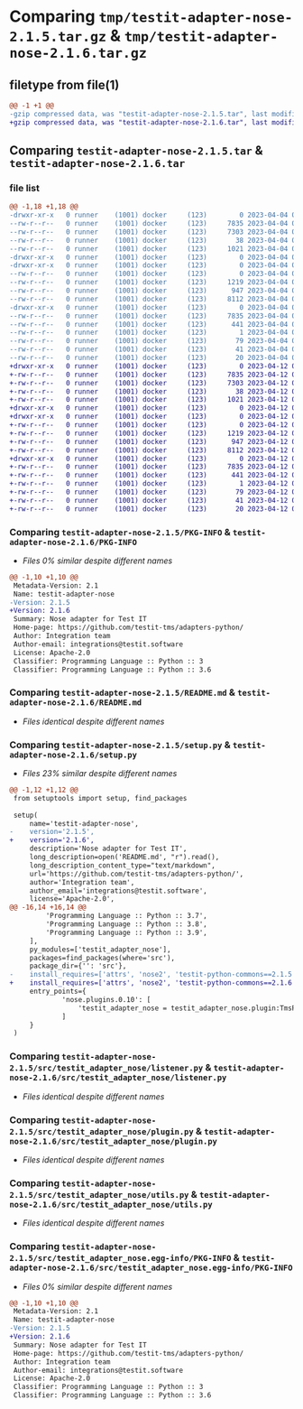 # Comparing `tmp/testit-adapter-nose-2.1.5.tar.gz` & `tmp/testit-adapter-nose-2.1.6.tar.gz`

## filetype from file(1)

```diff
@@ -1 +1 @@
-gzip compressed data, was "testit-adapter-nose-2.1.5.tar", last modified: Tue Apr  4 07:02:27 2023, max compression
+gzip compressed data, was "testit-adapter-nose-2.1.6.tar", last modified: Wed Apr 12 09:36:15 2023, max compression
```

## Comparing `testit-adapter-nose-2.1.5.tar` & `testit-adapter-nose-2.1.6.tar`

### file list

```diff
@@ -1,18 +1,18 @@
-drwxr-xr-x   0 runner    (1001) docker     (123)        0 2023-04-04 07:02:27.670971 testit-adapter-nose-2.1.5/
--rw-r--r--   0 runner    (1001) docker     (123)     7835 2023-04-04 07:02:27.670971 testit-adapter-nose-2.1.5/PKG-INFO
--rw-r--r--   0 runner    (1001) docker     (123)     7303 2023-04-04 07:02:08.000000 testit-adapter-nose-2.1.5/README.md
--rw-r--r--   0 runner    (1001) docker     (123)       38 2023-04-04 07:02:27.670971 testit-adapter-nose-2.1.5/setup.cfg
--rw-r--r--   0 runner    (1001) docker     (123)     1021 2023-04-04 07:02:08.000000 testit-adapter-nose-2.1.5/setup.py
-drwxr-xr-x   0 runner    (1001) docker     (123)        0 2023-04-04 07:02:27.670971 testit-adapter-nose-2.1.5/src/
-drwxr-xr-x   0 runner    (1001) docker     (123)        0 2023-04-04 07:02:27.670971 testit-adapter-nose-2.1.5/src/testit_adapter_nose/
--rw-r--r--   0 runner    (1001) docker     (123)        0 2023-04-04 07:02:08.000000 testit-adapter-nose-2.1.5/src/testit_adapter_nose/__init__.py
--rw-r--r--   0 runner    (1001) docker     (123)     1219 2023-04-04 07:02:08.000000 testit-adapter-nose-2.1.5/src/testit_adapter_nose/listener.py
--rw-r--r--   0 runner    (1001) docker     (123)      947 2023-04-04 07:02:08.000000 testit-adapter-nose-2.1.5/src/testit_adapter_nose/plugin.py
--rw-r--r--   0 runner    (1001) docker     (123)     8112 2023-04-04 07:02:08.000000 testit-adapter-nose-2.1.5/src/testit_adapter_nose/utils.py
-drwxr-xr-x   0 runner    (1001) docker     (123)        0 2023-04-04 07:02:27.670971 testit-adapter-nose-2.1.5/src/testit_adapter_nose.egg-info/
--rw-r--r--   0 runner    (1001) docker     (123)     7835 2023-04-04 07:02:27.000000 testit-adapter-nose-2.1.5/src/testit_adapter_nose.egg-info/PKG-INFO
--rw-r--r--   0 runner    (1001) docker     (123)      441 2023-04-04 07:02:27.000000 testit-adapter-nose-2.1.5/src/testit_adapter_nose.egg-info/SOURCES.txt
--rw-r--r--   0 runner    (1001) docker     (123)        1 2023-04-04 07:02:27.000000 testit-adapter-nose-2.1.5/src/testit_adapter_nose.egg-info/dependency_links.txt
--rw-r--r--   0 runner    (1001) docker     (123)       79 2023-04-04 07:02:27.000000 testit-adapter-nose-2.1.5/src/testit_adapter_nose.egg-info/entry_points.txt
--rw-r--r--   0 runner    (1001) docker     (123)       41 2023-04-04 07:02:27.000000 testit-adapter-nose-2.1.5/src/testit_adapter_nose.egg-info/requires.txt
--rw-r--r--   0 runner    (1001) docker     (123)       20 2023-04-04 07:02:27.000000 testit-adapter-nose-2.1.5/src/testit_adapter_nose.egg-info/top_level.txt
+drwxr-xr-x   0 runner    (1001) docker     (123)        0 2023-04-12 09:36:15.097477 testit-adapter-nose-2.1.6/
+-rw-r--r--   0 runner    (1001) docker     (123)     7835 2023-04-12 09:36:15.097477 testit-adapter-nose-2.1.6/PKG-INFO
+-rw-r--r--   0 runner    (1001) docker     (123)     7303 2023-04-12 09:35:58.000000 testit-adapter-nose-2.1.6/README.md
+-rw-r--r--   0 runner    (1001) docker     (123)       38 2023-04-12 09:36:15.097477 testit-adapter-nose-2.1.6/setup.cfg
+-rw-r--r--   0 runner    (1001) docker     (123)     1021 2023-04-12 09:35:58.000000 testit-adapter-nose-2.1.6/setup.py
+drwxr-xr-x   0 runner    (1001) docker     (123)        0 2023-04-12 09:36:15.097477 testit-adapter-nose-2.1.6/src/
+drwxr-xr-x   0 runner    (1001) docker     (123)        0 2023-04-12 09:36:15.097477 testit-adapter-nose-2.1.6/src/testit_adapter_nose/
+-rw-r--r--   0 runner    (1001) docker     (123)        0 2023-04-12 09:35:58.000000 testit-adapter-nose-2.1.6/src/testit_adapter_nose/__init__.py
+-rw-r--r--   0 runner    (1001) docker     (123)     1219 2023-04-12 09:35:58.000000 testit-adapter-nose-2.1.6/src/testit_adapter_nose/listener.py
+-rw-r--r--   0 runner    (1001) docker     (123)      947 2023-04-12 09:35:58.000000 testit-adapter-nose-2.1.6/src/testit_adapter_nose/plugin.py
+-rw-r--r--   0 runner    (1001) docker     (123)     8112 2023-04-12 09:35:58.000000 testit-adapter-nose-2.1.6/src/testit_adapter_nose/utils.py
+drwxr-xr-x   0 runner    (1001) docker     (123)        0 2023-04-12 09:36:15.097477 testit-adapter-nose-2.1.6/src/testit_adapter_nose.egg-info/
+-rw-r--r--   0 runner    (1001) docker     (123)     7835 2023-04-12 09:36:15.000000 testit-adapter-nose-2.1.6/src/testit_adapter_nose.egg-info/PKG-INFO
+-rw-r--r--   0 runner    (1001) docker     (123)      441 2023-04-12 09:36:15.000000 testit-adapter-nose-2.1.6/src/testit_adapter_nose.egg-info/SOURCES.txt
+-rw-r--r--   0 runner    (1001) docker     (123)        1 2023-04-12 09:36:15.000000 testit-adapter-nose-2.1.6/src/testit_adapter_nose.egg-info/dependency_links.txt
+-rw-r--r--   0 runner    (1001) docker     (123)       79 2023-04-12 09:36:15.000000 testit-adapter-nose-2.1.6/src/testit_adapter_nose.egg-info/entry_points.txt
+-rw-r--r--   0 runner    (1001) docker     (123)       41 2023-04-12 09:36:15.000000 testit-adapter-nose-2.1.6/src/testit_adapter_nose.egg-info/requires.txt
+-rw-r--r--   0 runner    (1001) docker     (123)       20 2023-04-12 09:36:15.000000 testit-adapter-nose-2.1.6/src/testit_adapter_nose.egg-info/top_level.txt
```

### Comparing `testit-adapter-nose-2.1.5/PKG-INFO` & `testit-adapter-nose-2.1.6/PKG-INFO`

 * *Files 0% similar despite different names*

```diff
@@ -1,10 +1,10 @@
 Metadata-Version: 2.1
 Name: testit-adapter-nose
-Version: 2.1.5
+Version: 2.1.6
 Summary: Nose adapter for Test IT
 Home-page: https://github.com/testit-tms/adapters-python/
 Author: Integration team
 Author-email: integrations@testit.software
 License: Apache-2.0
 Classifier: Programming Language :: Python :: 3
 Classifier: Programming Language :: Python :: 3.6
```

### Comparing `testit-adapter-nose-2.1.5/README.md` & `testit-adapter-nose-2.1.6/README.md`

 * *Files identical despite different names*

### Comparing `testit-adapter-nose-2.1.5/setup.py` & `testit-adapter-nose-2.1.6/setup.py`

 * *Files 23% similar despite different names*

```diff
@@ -1,12 +1,12 @@
 from setuptools import setup, find_packages
 
 setup(
     name='testit-adapter-nose',
-    version='2.1.5',
+    version='2.1.6',
     description='Nose adapter for Test IT',
     long_description=open('README.md', "r").read(),
     long_description_content_type="text/markdown",
     url='https://github.com/testit-tms/adapters-python/',
     author='Integration team',
     author_email='integrations@testit.software',
     license='Apache-2.0',
@@ -16,14 +16,14 @@
         'Programming Language :: Python :: 3.7',
         'Programming Language :: Python :: 3.8',
         'Programming Language :: Python :: 3.9',
     ],
     py_modules=['testit_adapter_nose'],
     packages=find_packages(where='src'),
     package_dir={'': 'src'},
-    install_requires=['attrs', 'nose2', 'testit-python-commons==2.1.5'],
+    install_requires=['attrs', 'nose2', 'testit-python-commons==2.1.6'],
     entry_points={
             'nose.plugins.0.10': [
                 'testit_adapter_nose = testit_adapter_nose.plugin:TmsPlugin',
             ]
     }
 )
```

### Comparing `testit-adapter-nose-2.1.5/src/testit_adapter_nose/listener.py` & `testit-adapter-nose-2.1.6/src/testit_adapter_nose/listener.py`

 * *Files identical despite different names*

### Comparing `testit-adapter-nose-2.1.5/src/testit_adapter_nose/plugin.py` & `testit-adapter-nose-2.1.6/src/testit_adapter_nose/plugin.py`

 * *Files identical despite different names*

### Comparing `testit-adapter-nose-2.1.5/src/testit_adapter_nose/utils.py` & `testit-adapter-nose-2.1.6/src/testit_adapter_nose/utils.py`

 * *Files identical despite different names*

### Comparing `testit-adapter-nose-2.1.5/src/testit_adapter_nose.egg-info/PKG-INFO` & `testit-adapter-nose-2.1.6/src/testit_adapter_nose.egg-info/PKG-INFO`

 * *Files 0% similar despite different names*

```diff
@@ -1,10 +1,10 @@
 Metadata-Version: 2.1
 Name: testit-adapter-nose
-Version: 2.1.5
+Version: 2.1.6
 Summary: Nose adapter for Test IT
 Home-page: https://github.com/testit-tms/adapters-python/
 Author: Integration team
 Author-email: integrations@testit.software
 License: Apache-2.0
 Classifier: Programming Language :: Python :: 3
 Classifier: Programming Language :: Python :: 3.6
```

